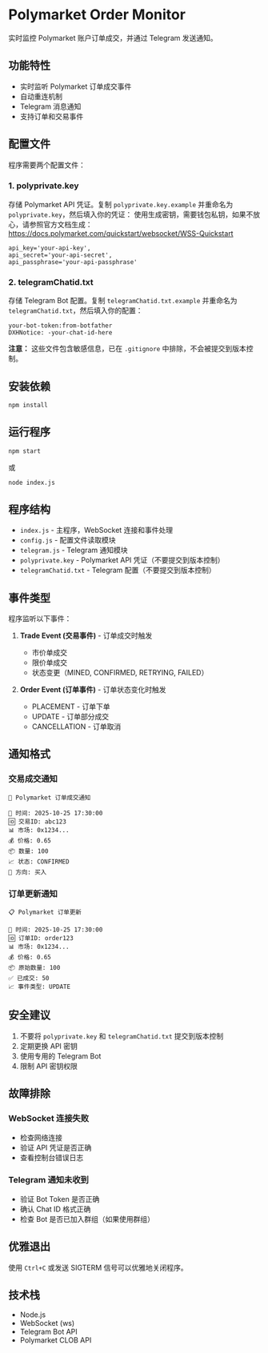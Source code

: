# Polymarket Order Monitor

实时监控 Polymarket 账户订单成交，并通过 Telegram 发送通知。

## 功能特性

- 实时监听 Polymarket 订单成交事件
- 自动重连机制
- Telegram 消息通知
- 支持订单和交易事件

## 配置文件

程序需要两个配置文件：

### 1. polyprivate.key

存储 Polymarket API 凭证。复制 `polyprivate.key.example` 并重命名为 `polyprivate.key`，然后填入你的凭证：
使用生成密钥，需要钱包私钥，如果不放心，请参照官方文档生成：https://docs.polymarket.com/quickstart/websocket/WSS-Quickstart

```
api_key='your-api-key',
api_secret='your-api-secret',
api_passphrase='your-api-passphrase'
```

### 2. telegramChatid.txt

存储 Telegram Bot 配置。复制 `telegramChatid.txt.example` 并重命名为 `telegramChatid.txt`，然后填入你的配置：

```
your-bot-token:from-botfather
DXHNotice: -your-chat-id-here
```

**注意：** 这些文件包含敏感信息，已在 `.gitignore` 中排除，不会被提交到版本控制。

## 安装依赖

```bash
npm install
```

## 运行程序

```bash
npm start
```

或

```bash
node index.js
```

## 程序结构

- `index.js` - 主程序，WebSocket 连接和事件处理
- `config.js` - 配置文件读取模块
- `telegram.js` - Telegram 通知模块
- `polyprivate.key` - Polymarket API 凭证（不要提交到版本控制）
- `telegramChatid.txt` - Telegram 配置（不要提交到版本控制）

## 事件类型

程序监听以下事件：

1. **Trade Event (交易事件)** - 订单成交时触发
   - 市价单成交
   - 限价单成交
   - 状态变更（MINED, CONFIRMED, RETRYING, FAILED）

2. **Order Event (订单事件)** - 订单状态变化时触发
   - PLACEMENT - 订单下单
   - UPDATE - 订单部分成交
   - CANCELLATION - 订单取消

## 通知格式

### 交易成交通知

```
🎯 Polymarket 订单成交通知

📅 时间: 2025-10-25 17:30:00
🆔 交易ID: abc123
📊 市场: 0x1234...
💰 价格: 0.65
📦 数量: 100
📈 状态: CONFIRMED
🔄 方向: 买入
```

### 订单更新通知

```
📋 Polymarket 订单更新

📅 时间: 2025-10-25 17:30:00
🆔 订单ID: order123
📊 市场: 0x1234...
💰 价格: 0.65
📦 原始数量: 100
✅ 已成交: 50
📈 事件类型: UPDATE
```

## 安全建议

1. 不要将 `polyprivate.key` 和 `telegramChatid.txt` 提交到版本控制
2. 定期更换 API 密钥
3. 使用专用的 Telegram Bot
4. 限制 API 密钥权限

## 故障排除

### WebSocket 连接失败

- 检查网络连接
- 验证 API 凭证是否正确
- 查看控制台错误日志

### Telegram 通知未收到

- 验证 Bot Token 是否正确
- 确认 Chat ID 格式正确
- 检查 Bot 是否已加入群组（如果使用群组）

## 优雅退出

使用 `Ctrl+C` 或发送 SIGTERM 信号可以优雅地关闭程序。

## 技术栈

- Node.js
- WebSocket (ws)
- Telegram Bot API
- Polymarket CLOB API

